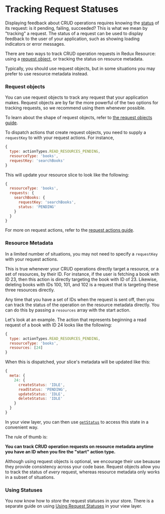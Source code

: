 # Tracking Request Statuses

Displaying feedback about CRUD operations requires knowing the
[status](/docs/requests/request-statuses.md) of its request: is it pending,
failing, succeeded? This is what we mean by "tracking" a request. The status of
a request can be used to display feedback to the user of your application, such
as showing loading indicators or error messages.

There are two ways to track CRUD operation requests in Redux Resource:
using a [request object](/docs/requests/request-objects.md), or tracking the status
on resource metadata.

Typically, you should use request objects, but in some situations you may prefer to use
resource metadata instead.

### Request objects

You can use request objects to track any request that your application makes. Request
objects are by far the more powerful of the two options for tracking requests,
so we recommend using them whenever possible.

To learn about the shape of request objects, refer to
[the request objects guide](/docs/requests/request-objects.md).

To dispatch actions that create request objects, you need to supply a `requestKey` to
with your request actions. For instance,

```js
{
  type: actionTypes.READ_RESOURCES_PENDING,
  resourceType: 'books',
  requestKey: 'searchBooks'
}
```

This will update your resource slice to look like the following:

```js
{
  resourceType: 'books',
  requests: {
    searchBooks: {
      requestKey: 'searchBooks',
      status: 'PENDING'
    }
  }
}
```

For more on request actions, refer to the [request actions guide](/docs/requests/request-actions.md).

### Resource Metadata

In a limited number of situations, you may not need to specify a `requestKey`
with your request actions.

This is true whenever your CRUD operations directly target a resource, or a
set of resources, by their ID. For instance, if the user is fetching a book
with ID 23, then this action is directly targeting the book with ID of 23.
Likewise, deleting books with IDs 100, 101, and 102 is a request that is
targeting these three resources directly.

Any time that you have a set of IDs when the request is sent off, then you can
track the status of the operation on the resource metadata directly. You can
do this by passing a `resources` array with the start action.

Let's look at an example. The action that represents beginning a read request
of a book with ID 24 looks like the following:

```js
{
  type: actionTypes.READ_RESOURCES_PENDING,
  resourceType: 'books',
  resources: [24]
}
```

When this is dispatched, your slice's metadata will be updated like this:

```js
{
  meta: {
    24: {
      createStatus: 'IDLE',
      readStatus: 'PENDING',
      updateStatus: 'IDLE',
      deleteStatus: 'IDLE'
    }
  }
}
```

In your view layer, you can then use
[`getStatus`](/docs/api-reference/get-status.md) to access this state in a
convenient way.

The rule of thumb is:

**You can track CRUD operation requests on resource metadata anytime you have an
ID when you fire the "start" action type.**

Although using request objects is optional, we encourage their use beuause they provide
consistency across your code base. Request objects allow you to track the status of _every_
request, whereas resource metadata only works in a subset of situations.

### Using Statuses

You now know how to _store_ the request statuses in your store. There is a
separate guide on using
[Using Request Statuses](/docs/other-guides/using-request-statuses.md) in your
view layer.
